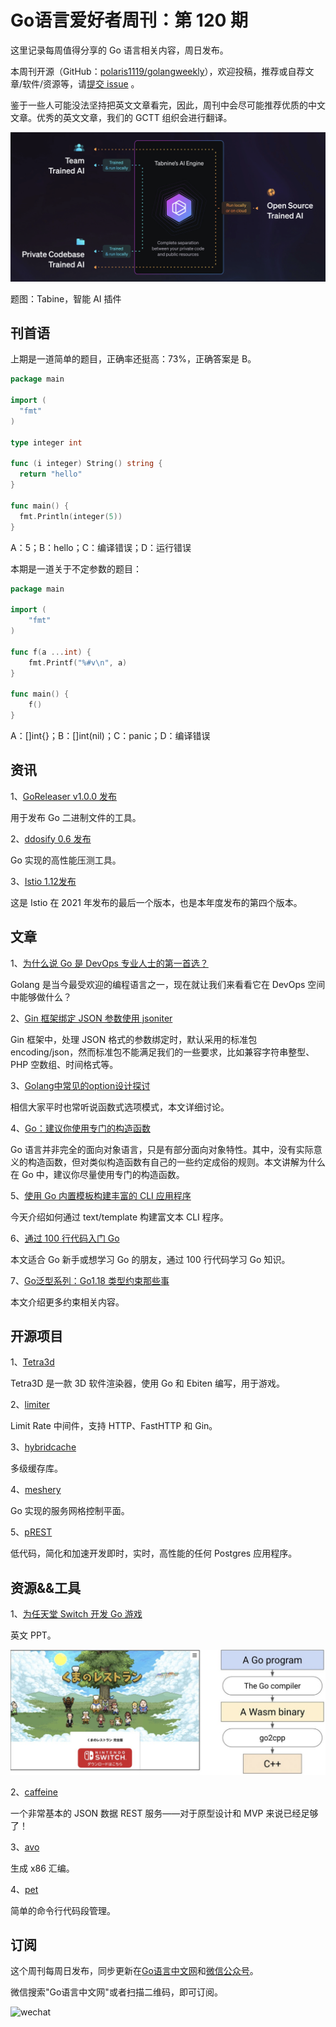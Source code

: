 # Go语言爱好者周刊：第 120 期

这里记录每周值得分享的 Go 语言相关内容，周日发布。

本周刊开源（GitHub：[polaris1119/golangweekly](https://github.com/polaris1119/golangweekly)），欢迎投稿，推荐或自荐文章/软件/资源等，请[提交 issue](https://github.com/polaris1119/golangweekly/issues) 。

鉴于一些人可能没法坚持把英文文章看完，因此，周刊中会尽可能推荐优质的中文文章。优秀的英文文章，我们的 GCTT 组织会进行翻译。

![](imgs/issue120/cover.png)

题图：Tabine，智能 AI 插件

## 刊首语

上期是一道简单的题目，正确率还挺高：73%，正确答案是 B。

```go
package main

import (
  "fmt"
)

type integer int

func (i integer) String() string {
  return "hello"
}

func main() {
  fmt.Println(integer(5))
}
```

A：5；B：hello；C：编译错误；D：运行错误

本期是一道关于不定参数的题目：

```go
package main

import (
	"fmt"
)

func f(a ...int) {
	fmt.Printf("%#v\n", a)
}

func main() {
	f()
}
```

A：[]int{}；B：[]int(nil)；C：panic；D：编译错误

## 资讯

1、[GoReleaser v1.0.0 发布](https://carlosbecker.com/posts/goreleaser-v1/)

用于发布 Go 二进制文件的工具。

2、[ddosify 0.6 发布](https://github.com/ddosify/ddosify)

Go 实现的高性能压测工具。

3、[Istio 1.12发布](https://istio.io/latest/news/releases/1.12.x/announcing-1.12/)

这是 Istio 在 2021 年发布的最后一个版本，也是本年度发布的第四个版本。

## 文章

1、[为什么说 Go 是 DevOps 专业人士的第一首选？](https://mp.weixin.qq.com/s/p1S1W37jQfCNzY4XBfI3lA)

Golang 是当今最受欢迎的编程语言之一，现在就让我们来看看它在 DevOps 空间中能够做什么？

2、[Gin 框架绑定 JSON 参数使用 jsoniter](https://mp.weixin.qq.com/s/nf9OYpN3f8HMDj_xkdCzdw)

Gin 框架中，处理 JSON 格式的参数绑定时，默认采用的标准包 encoding/json，然而标准包不能满足我们的一些要求，比如兼容字符串整型、PHP 空数组、时间格式等。

3、[Golang中常见的option设计探讨](https://mp.weixin.qq.com/s/mzI8-KoRBhH-fGdfcyqI-w)

相信大家平时也常听说函数式选项模式，本文详细讨论。

4、[Go：建议你使用专门的构造函数](https://mp.weixin.qq.com/s/zFwZpNmV20d1Cf7gNQsxfg)

Go 语言并非完全的面向对象语言，只是有部分面向对象特性。其中，没有实际意义的构造函数，但对类似构造函数有自己的一些约定成俗的规则。本文讲解为什么在 Go 中，建议你尽量使用专门的构造函数。

5、[使用 Go 内置模板构建丰富的 CLI 应用程序](https://mp.weixin.qq.com/s/-QKkvFVDJ9xqocBOduAVmw)

今天介绍如何通过 text/template 构建富文本 CLI 程序。

6、[通过 100 行代码入门 Go](https://mp.weixin.qq.com/s/NqYbeL6_wzv7BlmQTD0Mug)

本文适合 Go 新手或想学习 Go 的朋友，通过 100 行代码学习 Go 知识。

7、[Go泛型系列：Go1.18 类型约束那些事](https://mp.weixin.qq.com/s/FFxNpRVgs-v9cIKWCLeN4Q)

本文介绍更多约束相关内容。

## 开源项目

1、[Tetra3d](https://github.com/SolarLune/Tetra3d)

Tetra3D 是一款 3D 软件渲染器，使用 Go 和 Ebiten 编写，用于游戏。

2、[limiter](https://github.com/ulule/limiter)

Limit Rate 中间件，支持 HTTP、FastHTTP 和 Gin。

3、[hybridcache](https://github.com/cshum/hybridcache)

多级缓存库。

4、[meshery](https://github.com/meshery/meshery)

Go 实现的服务网格控制平面。

5、[pREST](https://github.com/prest/prest)

低代码，简化和加速开发即时，实时，高性能的任何 Postgres 应用程序。

## 资源&&工具

1、[为任天堂 Switch 开发 Go 游戏](https://docs.google.com/presentation/d/e/2PACX-1vTMRSmuWjhpOx3DIgetfi72jcOGvlqPU5z0Nps24YN6dxaBbu4dWm0FXS2f--D4G2b1aAvTmfqNA2IG/pub?start=false&loop=false&delayms=3000&slide=id.p)

英文 PPT。

![](imgs/issue120/ppt.png)

2、[caffeine](https://github.com/rehacktive/caffeine)

一个非常基本的 JSON 数据 REST 服务——对于原型设计和 MVP 来说已经足够了！

3、[avo](https://github.com/mmcloughlin/avo)

生成 x86 汇编。

4、[pet](https://github.com/knqyf263/pet)

简单的命令行代码段管理。

## 订阅

这个周刊每周日发布，同步更新在[Go语言中文网](https://studygolang.com/go/weekly)和[微信公众号](https://weixin.sogou.com/weixin?query=Go%E8%AF%AD%E8%A8%80%E4%B8%AD%E6%96%87%E7%BD%91)。

微信搜索"Go语言中文网"或者扫描二维码，即可订阅。

![wechat](imgs/wechat.png)
